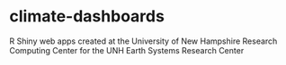 # climate-dashboards
R Shiny web apps created at the University of New Hampshire Research Computing Center for the UNH Earth Systems Research Center

